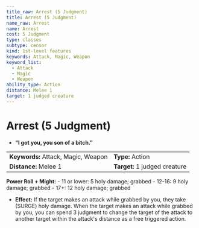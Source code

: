 ```yaml
---
title_raw: Arrest (5 Judgment)
title: Arrest (5 Judgment)
name_raw: Arrest
name: Arrest
cost: 5 Judgment
type: classes
subtype: censor
kind: 1st-level features
keywords: Attack, Magic, Weapon
keyword_list:
  - Attack
  - Magic
  - Weapon
ability_type: Action
distance: Melee 1
target: 1 judged creature
---
```


# Arrest (5 Judgment)

- **“I got you, you son of a bitch.”**

|                                     |                               |
| :---------------------------------- | :---------------------------- |
| **Keywords:** Attack, Magic, Weapon | **Type:** Action              |
| **Distance:** Melee 1               | **Target:** 1 judged creature |

**Power Roll + Might:** - 11 or lower: 5 holy damage; grabbed - 12-16: 9 holy damage; grabbed - 17+: 12 holy damage; grabbed

- **Effect:** If the target makes an attack while grabbed by you, they take (SURGE) holy damage. When the target makes an attack while grabbed by you, you can spend 3 judgment to change the target of the attack to another target within the attack's distance as a free triggered action.
